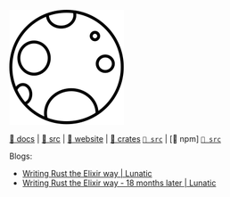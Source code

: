 [src/gh]: https://github.com/lunatic-solutions/lunatic "Lunatic is a universal runtime for fast, robust and scalable server-side applications. It's inspired by Erlang and can be used from any language that compiles to WebAssembly."
[rs.src/gh]: https://github.com/lunatic-solutions/lunatic-rs "This library contains higher level Rust wrappers for low level Lunatic syscalls. :: This library allows you to build Rust applications that run on top of Lunatic. :: old url: https://github.com/lunatic-solutions/rust-lib "
[ts.src/gh]: https://github.com/lunatic-solutions/as-lunatic "This library contains higher level AssemblyScript wrappers for low level Lunatic syscalls."

[crates]: https://crates.io/crates/lunatic "cargo install -- lunatic-runtime"
[rslib]: https://docs.rs/lunatic "use lunatic::... ;"
[npm]: https://www.npmjs.com/package/as-lunatic "npm install --save-dev assemblyscript -- as-lunatic"

[website]: https://lunatic.solutions "Lunatic is an Erlang-inspired runtime for WebAssembly -- By combining the fault-tolerance and massive concurrency of Erlang with the capability-based security of WebAssembly, it creates a powerful programming model."

[blog.writing-rust-the-elixir-way]: https://lunatic.solutions/blog/writing-rust-the-elixir-way
[blog.writing-rust-the-elixir-way-1.5-years-later]: https://lunatic.solutions/blog/writing-rust-the-elixir-way-1.5-years-later

[pic::logo.svg.src]: https://raw.githubusercontent.com/lunatic-solutions/lunatic/main/assets/logo.svg
[pic::logo.svg]: ./.assets/logo.svg

![lunatic][pic::logo.svg]

[📔 docs][rslib] | [🦪 src][src/gh] | [📜 website][website] | [🧊 crates][crates] [`🍥 src`][rs.src/gh] | [🥫 npm] [`🍥 src`][ts.src/gh]

Blogs: 

- [Writing Rust the Elixir way | Lunatic][blog.writing-rust-the-elixir-way]
- [Writing Rust the Elixir way - 18 months later | Lunatic][blog.writing-rust-the-elixir-way-1.5-years-later]


